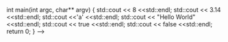 int main(int argc, char** argv) {
	std::cout	<< 8 			<<std::endl;
	std::cout	<< 3.14			<<std::endl;
	std::cout	<<'a'			<<std::endl;
	std::cout	<< "Hello World"<<std::endl;
	std::cout	<< true			<<std::endl;
	std::cout	<< false		<<std::endl; 
	return 0;
}
-->
